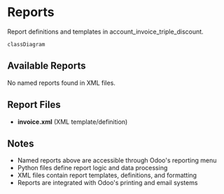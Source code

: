 # Reports

Report definitions and templates in account_invoice_triple_discount.

```mermaid
classDiagram
```

## Available Reports

No named reports found in XML files.


## Report Files

- **invoice.xml** (XML template/definition)

## Notes
- Named reports above are accessible through Odoo's reporting menu
- Python files define report logic and data processing
- XML files contain report templates, definitions, and formatting
- Reports are integrated with Odoo's printing and email systems
